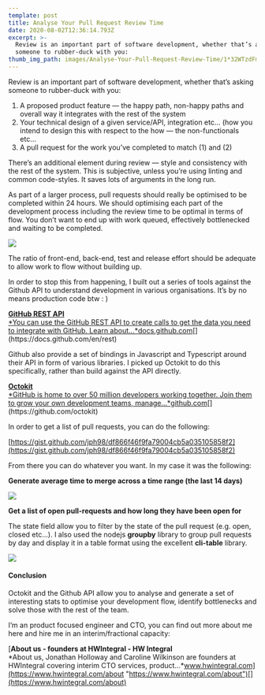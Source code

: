 ```yaml
---
template: post
title: Analyse Your Pull Request Review Time
date: 2020-08-02T12:36:14.793Z
excerpt: >-
  Review is an important part of software development, whether that’s asking
  someone to rubber-duck with you:
thumb_img_path: images/Analyse-Your-Pull-Request-Review-Time/1*32WTzdFmFIy_cL6vetKuww.png
---
```

Review is an important part of software development, whether that’s asking someone to rubber-duck with you:

1.  A proposed product feature — the happy path, non-happy paths and overall way it integrates with the rest of the system
2.  Your technical design of a given service/API, integration etc… (how you intend to design this with respect to the how — the non-functionals etc…
3.  A pull request for the work you’ve completed to match (1) and (2)

There’s an additional element during review — style and consistency with the rest of the system. This is subjective, unless you’re using linting and common code-styles. It saves lots of arguments in the long run.

As part of a larger process, pull requests should really be optimised to be completed within 24 hours. We should optimising each part of the development process including the review time to be optimal in terms of flow. You don’t want to end up with work queued, effectively bottlenecked and waiting to be completed.

![](/images/Analyse-Your-Pull-Request-Review-Time/1*32WTzdFmFIy_cL6vetKuww.png)

The ratio of front-end, back-end, test and release effort should be adequate to allow work to flow without building up.

In order to stop this from happening, I built out a series of tools against the Github API to understand development in various organisations. It’s by no means production code btw : )

[**GitHub REST API**  
*You can use the GitHub REST API to create calls to get the data you need to integrate with GitHub. Learn about…*docs.github.com](https://docs.github.com/en/rest "https://docs.github.com/en/rest")[](https://docs.github.com/en/rest)

Github also provide a set of bindings in Javascript and Typescript around their API in form of various libraries. I picked up Octokit to do this specifically, rather than build against the API directly.

[**Octokit**  
*GitHub is home to over 50 million developers working together. Join them to grow your own development teams, manage…*github.com](https://github.com/octokit "https://github.com/octokit")[](https://github.com/octokit)

In order to get a list of pull requests, you can do the following:

[https://gist.github.com/jph98/df866f46f9fa79004cb5a035105858f2](https://gist.github.com/jph98/df866f46f9fa79004cb5a035105858f2)

From there you can do whatever you want. In my case it was the following:

**Generate average time to merge across a time range (the last 14 days)**

![](/images/Analyse-Your-Pull-Request-Review-Time/1*mvhmLlXsUZq6dHjPlDcHqA.png)

**Get a list of open pull-requests and how long they have been open for**

The state field allow you to filter by the state of the pull request (e.g. open, closed etc…). I also used the nodejs **groupby** library to group pull requests by day and display it in a table format using the excellent **cli-table** library.

![](/images/Analyse-Your-Pull-Request-Review-Time/1*IwUOuE1Np4lT9Tc-FrimLw.png)

#### Conclusion

Octokit and the Github API allow you to analyse and generate a set of interesting stats to optimise your development flow, identify bottlenecks and solve those with the rest of the team.

I’m an product focused engineer and CTO, you can find out more about me here and hire me in an interim/fractional capacity:

[**About us - founders at HWIntegral - HW Integral**  
*About us, Jonathan Holloway and Caroline Wilkinson are founders at HWIntegral covering interim CTO services, product…*www.hwintegral.com](https://www.hwintegral.com/about "https://www.hwintegral.com/about")[](https://www.hwintegral.com/about)
